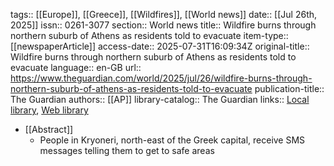 tags:: [[Europe]], [[Greece]], [[Wildfires]], [[World news]]
date:: [[Jul 26th, 2025]]
issn:: 0261-3077
section:: World news
title:: Wildfire burns through northern suburb of Athens as residents told to evacuate
item-type:: [[newspaperArticle]]
access-date:: 2025-07-31T16:09:34Z
original-title:: Wildfire burns through northern suburb of Athens as residents told to evacuate
language:: en-GB
url:: https://www.theguardian.com/world/2025/jul/26/wildfire-burns-through-northern-suburb-of-athens-as-residents-told-to-evacuate
publication-title:: The Guardian
authors:: [[AP]]
library-catalog:: The Guardian
links:: [Local library](zotero://select/library/items/PNR2RZS5), [Web library](https://www.zotero.org/users/46463/items/PNR2RZS5)

- [[Abstract]]
	- People in Kryoneri, north-east of the Greek capital, receive SMS messages telling them to get to safe areas